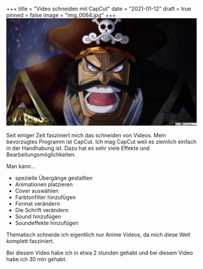 +++
title = "Video schneiden mit CapCut"
date = "2021-01-12"
draft = true
pinned = false
image = "img_0064.jpg"
+++
![](img_0064.jpg)

Seit einiger Zeit fasziniert mich das schneiden von Videos. Mein bevorzugtes Programm ist CapCut. Ich mag CapCut weil es ziemlich einfach in der Handhabung ist. Dazu hat es sehr viele Effekte und Bearbeitungsmöglichkeiten. 

Man kann...

* spezielle Übergänge gestallten
* Animationen platzieren
* Cover auswählen
* Farbtonfilter hinzufügen
* Format verändern
* Die Schrift verändern
* Sound hinzufügen
* Soundeffekte hinzufügen

Thematisch schneide ich eigentlich nur Anime Videos, da mich diese Welt komplett fasziniert.



Bei diesem Video habe ich in etwa 2 stunden gehabt und bei diesem Video habe ich 30 min gehabt.